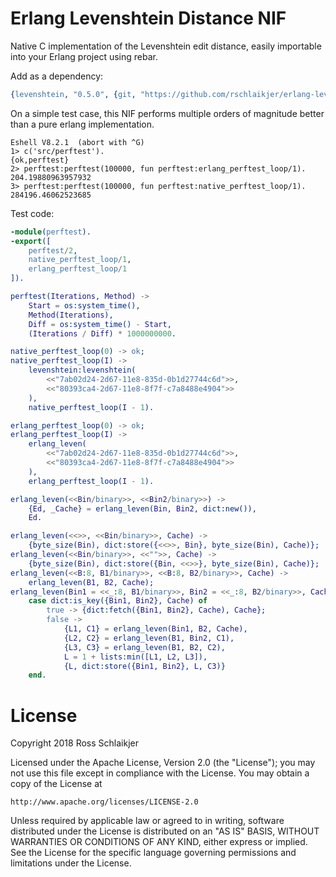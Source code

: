 Erlang Levenshtein Distance NIF
=====

Native C implementation of the Levenshtein edit distance, easily importable
into your Erlang project using rebar.

Add as a dependency:

```erlang
{levenshtein, "0.5.0", {git, "https://github.com/rschlaikjer/erlang-levenshtein.git", {tag, "0.5.0"}}}
```

On a simple test case, this NIF performs multiple orders of magnitude better
than a pure erlang implementation.

```
Eshell V8.2.1  (abort with ^G)
1> c('src/perftest').
{ok,perftest}
2> perftest:perftest(100000, fun perftest:erlang_perftest_loop/1).
204.19880963957932
3> perftest:perftest(100000, fun perftest:native_perftest_loop/1).
284196.46062523685
```

Test code:

```erlang
-module(perftest).
-export([
    perftest/2,
    native_perftest_loop/1,
    erlang_perftest_loop/1
]).

perftest(Iterations, Method) ->
    Start = os:system_time(),
    Method(Iterations),
    Diff = os:system_time() - Start,
    (Iterations / Diff) * 1000000000.

native_perftest_loop(0) -> ok;
native_perftest_loop(I) ->
    levenshtein:levenshtein(
        <<"7ab02d24-2d67-11e8-835d-0b1d27744c6d">>,
        <<"80393ca4-2d67-11e8-8f7f-c7a8488e4904">>
    ),
    native_perftest_loop(I - 1).

erlang_perftest_loop(0) -> ok;
erlang_perftest_loop(I) ->
    erlang_leven(
        <<"7ab02d24-2d67-11e8-835d-0b1d27744c6d">>,
        <<"80393ca4-2d67-11e8-8f7f-c7a8488e4904">>
    ),
    erlang_perftest_loop(I - 1).

erlang_leven(<<Bin/binary>>, <<Bin2/binary>>) ->
    {Ed, _Cache} = erlang_leven(Bin, Bin2, dict:new()),
    Ed.

erlang_leven(<<>>, <<Bin/binary>>, Cache) ->
    {byte_size(Bin), dict:store({<<>>, Bin}, byte_size(Bin), Cache)};
erlang_leven(<<Bin/binary>>, <<"">>, Cache) ->
    {byte_size(Bin), dict:store({Bin, <<>>}, byte_size(Bin), Cache)};
erlang_leven(<<B:8, B1/binary>>, <<B:8, B2/binary>>, Cache) ->
    erlang_leven(B1, B2, Cache);
erlang_leven(Bin1 = <<_:8, B1/binary>>, Bin2 = <<_:8, B2/binary>>, Cache) ->
    case dict:is_key({Bin1, Bin2}, Cache) of
        true -> {dict:fetch({Bin1, Bin2}, Cache), Cache};
        false ->
            {L1, C1} = erlang_leven(Bin1, B2, Cache),
            {L2, C2} = erlang_leven(B1, Bin2, C1),
            {L3, C3} = erlang_leven(B1, B2, C2),
            L = 1 + lists:min([L1, L2, L3]),
            {L, dict:store({Bin1, Bin2}, L, C3)}
    end.
```

# License

Copyright 2018 Ross Schlaikjer

Licensed under the Apache License, Version 2.0 (the "License");
you may not use this file except in compliance with the License.
You may obtain a copy of the License at

    http://www.apache.org/licenses/LICENSE-2.0

Unless required by applicable law or agreed to in writing, software
distributed under the License is distributed on an "AS IS" BASIS,
WITHOUT WARRANTIES OR CONDITIONS OF ANY KIND, either express or implied.
See the License for the specific language governing permissions and
limitations under the License.
